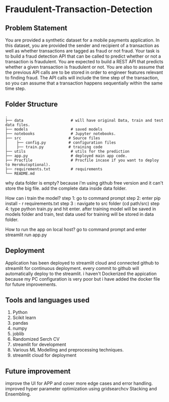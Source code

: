 # Fraudulent-Transaction-Detection
## Problem Statement
You are provided a synthetic dataset for a mobile payments application. In this dataset, you are
provided the sender and recipient of a transaction as well as whether transactions are tagged as
fraud or not fraud. Your task is to build a fraud detection API that can be called to predict
whether or not a transaction is fraudulent.
You are expected to build a REST API that predicts whether a given transaction is fraudulent or
not. You are also to assume that the previous API calls are to be stored in order to engineer
features relevant to finding fraud. The API calls will include the time step of the transaction, so
you can assume that a transaction happens sequentially within the same time step.

## Folder Structure

    .
    ├── data                     # will have original Data, train and test data files.
    ├── models                   # saved models
    ├── notebooks                # Jupyter notebooks.
    ├── src                     # Source files 
    │    ├── config.py          # configuration files
    │    ├── train.py           # training code
    ├── utils                    # utils for the prediction
    ├── app.py                   # deployed main app code.
    ├── Procfile                 # Procfile incase if you want to deploy to Heroku(optional).
    ├── requirements.txt         # requirements
    └── README.md

why data folder is empty?
because i'm using github free version and it can't store the big file. add the complete data inside data folder.

How can i train the model?
step 1: go to command prompt
step 2: enter pip install - r requirements.txt
step 3 : navigate to src folder (cd path/src)
step 4: type python train.py and hit enter.
after training model will be saved in models folder and train, test data used for training will be stored in data folder.

How to run the app on local host?
go to command prompt and enter streamlit run app.py

## Deployment
Application has been deployed to streamlit cloud and connected github to streamlit for continuous deployment. every commit to github will automatically deploy to the streamlit.
i haven't Dockerized the appication because my PC configuration is very poor but i have added the docker file for future improvements.

## Tools and languages used
1. Python
2. Scikit learn
3. pandas
4. numpy
5. joblib
6. Randomized Serch CV
7. streamlit for development
8. Various ML Modelling and preprocessing techniques.
9. streamlit cloud for deployment
## Future improvement
improve the UI for APP and cover more edge cases and error handling.
improved hyper parameter optimization using gridsearchcv
Stacking and Ensembling.
